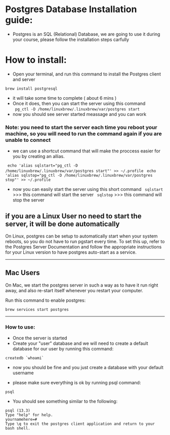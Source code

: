 
# Postgres Database Installation guide:
- Postgres is an SQL (Relational) Database, we are going to use it during your course, please follow the installation steps carfully

# How to install:
- Open your terminal, and run this command to install the Postgres client and server

```brew install postgresql```

- it will take some time to complete ( about 6 mins )
- Once it does, then you can start the server using this command <br>
``` pg_ctl -D /home/linuxbrew/.linuxbrew/var/postgres start```
- now you should see server started meassage and you can work 
![]()
### Note: you need to start the server each time you reboot your machine, so you will need to run the command again if you are unable to connect
- we can use a shortcut command that will make the proccess easier for you by creating an allias.

``` echo 'alias sqlstart="pg_ctl -D /home/linuxbrew/.linuxbrew/var/postgres start"' >> ~/.profile```
``` echo 'alias sqlstop="pg_ctl -D /home/linuxbrew/.linuxbrew/var/postgres stop"' >> ~/.profile```

- now you can easily start the server using this short command
``` sqlstart```  >>> this command will start the server
``` sqlstop```   >>> this command will stop the server

## if you are a Linux User no need to start the server, it will be done automatically
On Linux, postgres can be setup to automatically start when your system reboots, so you do not have to run pgstart every time. To set this up, refer to the Postgres Server Documentation and follow the appropriate instructions for your Linux version to have postgres auto-start as a service.


-------------------------------------------------
## Mac Users
On Mac, we start the postgres server in such a way as to have it run right away, and also re-start itself whenever you restart your computer.

Run this command to enable postgres:

```brew services start postgres```

-------------------------------------------------
### How to use:
- Once the server is started
- Create your "user" database and we will need to create a default database for our user by running this command:

``` createdb `whoami` ```

- now you should be fine and you just create a database with your default username

- please make sure everything is ok by running psql command:

``` psql ```

- You should see something similar to the following:
```
psql (13.3)
Type "help" for help.
yournamehere=#
Type \q to exit the postgres client application and return to your bash shell.
```

 
